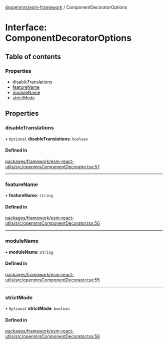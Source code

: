 [@openmrs/esm-framework](../API.md) / ComponentDecoratorOptions

# Interface: ComponentDecoratorOptions

## Table of contents

### Properties

- [disableTranslations](ComponentDecoratorOptions.md#disabletranslations)
- [featureName](ComponentDecoratorOptions.md#featurename)
- [moduleName](ComponentDecoratorOptions.md#modulename)
- [strictMode](ComponentDecoratorOptions.md#strictmode)

## Properties

### disableTranslations

• `Optional` **disableTranslations**: `boolean`

#### Defined in

[packages/framework/esm-react-utils/src/openmrsComponentDecorator.tsx:57](https://github.com/openmrs/openmrs-esm-core/blob/master/packages/framework/esm-react-utils/src/openmrsComponentDecorator.tsx#L57)

___

### featureName

• **featureName**: `string`

#### Defined in

[packages/framework/esm-react-utils/src/openmrsComponentDecorator.tsx:56](https://github.com/openmrs/openmrs-esm-core/blob/master/packages/framework/esm-react-utils/src/openmrsComponentDecorator.tsx#L56)

___

### moduleName

• **moduleName**: `string`

#### Defined in

[packages/framework/esm-react-utils/src/openmrsComponentDecorator.tsx:55](https://github.com/openmrs/openmrs-esm-core/blob/master/packages/framework/esm-react-utils/src/openmrsComponentDecorator.tsx#L55)

___

### strictMode

• `Optional` **strictMode**: `boolean`

#### Defined in

[packages/framework/esm-react-utils/src/openmrsComponentDecorator.tsx:58](https://github.com/openmrs/openmrs-esm-core/blob/master/packages/framework/esm-react-utils/src/openmrsComponentDecorator.tsx#L58)
